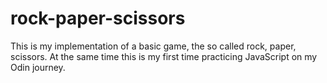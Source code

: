 # rock-paper-scissors
This is my implementation of a basic game, the so called rock, paper, scissors.
At the same time this is my first time practicing JavaScript on my Odin journey.
